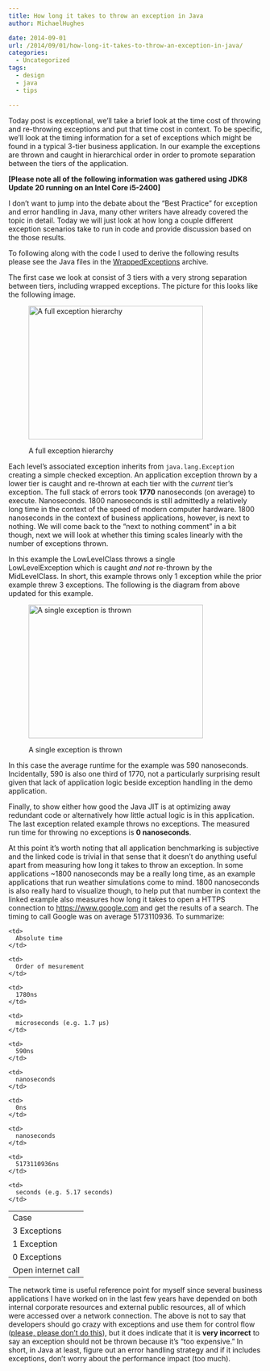 ```yaml
---
title: How long it takes to throw an exception in Java
author: MichaelHughes

date: 2014-09-01
url: /2014/09/01/how-long-it-takes-to-throw-an-exception-in-java/
categories:
  - Uncategorized
tags:
  - design
  - java
  - tips

---
```

Today post is exceptional, we&#8217;ll take a brief look at the time cost of throwing and re-throwing exceptions and put that time cost in context. To be specific, we&#8217;ll look at the timing information for a set of exceptions which might be found in a typical 3-tier business application. In our example the exceptions are thrown and caught in hierarchical order in order to promote separation between the tiers of the application.

<!--more-->

**[Please note all of the following information was gathered using JDK8 Update 20 running on an Intel Core i5-2400]**

I don’t want to jump into the debate about the “Best Practice” for exception and error handling in Java, many other writers have already covered the topic in detail. Today we will just look at how long a couple different exception scenarios take to run in code and provide discussion based on the those results.

To following along with the code I used to derive the following results please see the Java files in the [WrappedExceptions][1] archive.

The first case we look at consist of 3 tiers with a very strong separation between tiers, including wrapped exceptions. The picture for this looks like the following image.<figure id="attachment_232" style="width: 346px" class="wp-caption aligncenter">

[<img class="wp-image-232 size-full" src="//codinginthetrenches.com/wp-content/uploads/2014/09/Fully-Wrapped-Exceptions.png" alt="A full exception hierarchy" width="346" height="265" />][2]<figcaption class="wp-caption-text">A full exception hierarchy</figcaption></figure> 

Each level’s associated exception inherits from `java.lang.Exception` creating a simple checked exception. An application exception thrown by a lower tier is caught and re-thrown at each tier with the _current_ tier’s exception. The full stack of errors took **1770** nanoseconds (on average) to execute. Nanoseconds. 1800 nanoseconds is still admittedly a relatively long time in the context of the speed of modern computer hardware. 1800 nanoseconds in the context of business applications, however, is next to nothing. We will come back to the “next to nothing comment” in a bit though, next we will look at whether this timing scales linearly with the number of exceptions thrown.

In this example the LowLevelClass throws a single LowLevelException which is caught _and not_ re-thrown by the MidLevelClass. In short, this example throws only 1 exception while the prior example threw 3 exceptions. The following is the diagram from above updated for this example.<figure id="attachment_235" style="width: 346px" class="wp-caption aligncenter">

[<img class="wp-image-235 size-full" src="//codinginthetrenches.com/wp-content/uploads/2014/09/Single-Exception.png" alt="A single exception is thrown" width="346" height="265" />][3]<figcaption class="wp-caption-text">A single exception is thrown</figcaption></figure> 

In this case the average runtime for the example was 590 nanoseconds. Incidentally, 590 is also one third of 1770, not a particularly surprising result given that lack of application logic beside exception handling in the demo application.

Finally, to show either how good the Java JIT is at optimizing away redundant code or alternatively how little actual logic is in this application. The last exception related example throws no exceptions. The measured run time for throwing no exceptions is **0 nanoseconds**.

At this point it’s worth noting that all application benchmarking is subjective and the linked code is trivial in that sense that it doesn&#8217;t do anything useful apart from measuring how long it takes to throw an exception. In some applications ~1800 nanoseconds may be a really long time, as an example applications that run weather simulations come to mind. 1800 nanoseconds is also really hard to visualize though, to help put that number in context the linked example also measures how long it takes to open a HTTPS connection to https://www.google.com and get the results of a search. The timing to call Google was on average 5173110936. To summarize:

<table>
  <tr>
    <td>
      Case
    </td>
    
    <td>
      Absolute time
    </td>
    
    <td>
      Order of mesurement
    </td>
  </tr>
  
  <tr>
    <td>
      3 Exceptions
    </td>
    
    <td>
      1780ns
    </td>
    
    <td>
      microseconds (e.g. 1.7 µs)
    </td>
  </tr>
  
  <tr>
    <td>
      1 Exception
    </td>
    
    <td>
      590ns
    </td>
    
    <td>
      nanoseconds
    </td>
  </tr>
  
  <tr>
    <td>
      0 Exceptions
    </td>
    
    <td>
      0ns
    </td>
    
    <td>
      nanoseconds
    </td>
  </tr>
  
  <tr>
    <td>
      Open internet call
    </td>
    
    <td>
      5173110936ns
    </td>
    
    <td>
      seconds (e.g. 5.17 seconds)
    </td>
  </tr>
</table>

The network time is useful reference point for myself since several business applications I have worked on in the last few years have depended on both internal corporate resources and external public resources, all of which were accessed over a network connection. The above is not to say that developers should go crazy with exceptions and use them for control flow ([please, please don’t do this][4]), but it does indicate that it is **very incorrect** to say an exception should not be thrown because it’s “too expensive.” In short, in Java at least, figure out an error handling strategy and if it includes exceptions, don&#8217;t worry about the performance impact (too much).

 [1]: //codinginthetrenches.com/wp-content/uploads/2014/09/WrappedExceptions.zip
 [2]: //codinginthetrenches.com/wp-content/uploads/2014/09/Fully-Wrapped-Exceptions.png
 [3]: //codinginthetrenches.com/wp-content/uploads/2014/09/Single-Exception.png
 [4]: http://en.wikipedia.org/wiki/Spaghetti_code